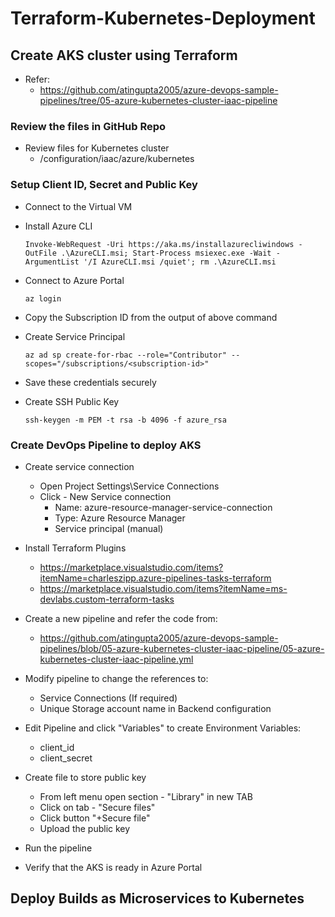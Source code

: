 # Terraform-Kubernetes-Deployment
## Create AKS cluster using Terraform

- Refer:
    - https://github.com/atingupta2005/azure-devops-sample-pipelines/tree/05-azure-kubernetes-cluster-iaac-pipeline


### Review the files in GitHub Repo
  - Review files for Kubernetes cluster
    - /configuration/iaac/azure/kubernetes

###  Setup Client ID, Secret and Public Key
  - Connect to the Virtual VM
  - Install Azure CLI
    ```
    Invoke-WebRequest -Uri https://aka.ms/installazurecliwindows -OutFile .\AzureCLI.msi; Start-Process msiexec.exe -Wait -ArgumentList '/I AzureCLI.msi /quiet'; rm .\AzureCLI.msi
    ```
  - Connect to Azure Portal
    ```
    az login
    ```
  - Copy the Subscription ID from the output of above command
  - Create Service Principal
    ```
    az ad sp create-for-rbac --role="Contributor" --scopes="/subscriptions/<subscription-id>"
    ```

  - Save these credentials securely
  - Create SSH Public Key
    ```
    ssh-keygen -m PEM -t rsa -b 4096 -f azure_rsa
    ```

### Create DevOps Pipeline to deploy AKS
- Create service connection
  - Open Project Settings\Service Connections
  - Click - New Service connection
     - Name: azure-resource-manager-service-connection
     - Type: Azure Resource Manager
     - Service principal (manual)

- Install Terraform Plugins
    - https://marketplace.visualstudio.com/items?itemName=charleszipp.azure-pipelines-tasks-terraform
    - https://marketplace.visualstudio.com/items?itemName=ms-devlabs.custom-terraform-tasks
- Create a new pipeline and refer the code from:
    - https://github.com/atingupta2005/azure-devops-sample-pipelines/blob/05-azure-kubernetes-cluster-iaac-pipeline/05-azure-kubernetes-cluster-iaac-pipeline.yml
- Modify pipeline to change the references to:
    - Service Connections (If required)
    - Unique Storage account name in Backend configuration
- Edit Pipeline and click "Variables" to create Environment Variables:
    - client_id
    - client_secret
- Create file to store public key
    - From left menu open section - "Library" in new TAB
    - Click on tab - "Secure files"
    - Click button "+Secure file"
    - Upload the public key
- Run the pipeline
- Verify that the AKS is ready in Azure Portal

## Deploy Builds as Microservices to Kubernetes
